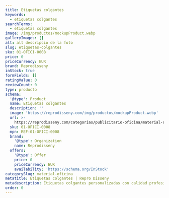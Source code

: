 ```yaml
---
title: Etiquetas colgantes
keywords:
  - etiquetas colgantes
searchTerms:
  - etiquetas colgantes
image: /img/productos/mockupProduct.webp
galleryImages: []
alt: alt descripció de la foto
slug: etiquetas-colgantes
sku: 01-OFICI-0008
price: 0
priceCurrency: EUR
brand: Reprodisseny
inStock: true
formFields: []
ratingValue: 0
reviewCount: 0
type: producto
schema:
  '@type': Product
  name: Etiquetas colgantes
  description: ''
  image: 'https://reprodisseny.com/img/productos/mockupProduct.webp'
  url: >-
    https://reprodisseny.com/categorias/publicitario-oficina/material-oficina/etiquetas-colgantes
  sku: 01-OFICI-0008
  mpn: REF-01-OFICI-0008
  brand:
    '@type': Organization
    name: Reprodisseny
  offers:
    '@type': Offer
    price: 0
    priceCurrency: EUR
    availability: 'https://schema.org/InStock'
categorySlug: material-oficina
metatitle: Etiquetas colgantes | Repro Disseny
metadescription: Etiquetas colgantes personalizadas con calidad profesional en Cataluña.
order: 0
---
```


